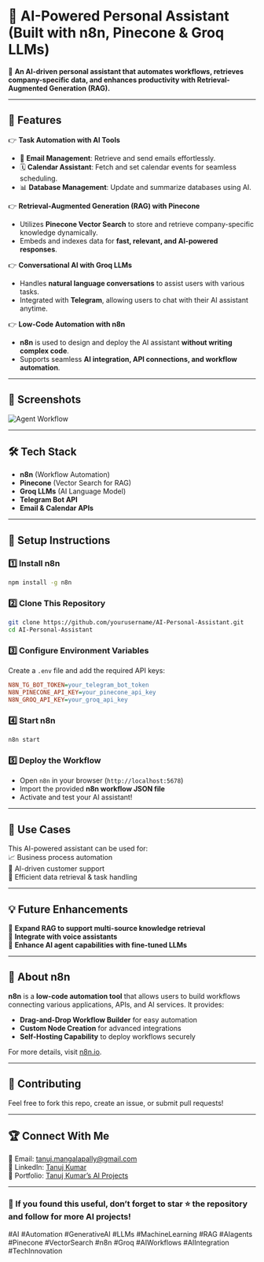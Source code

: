 # 🤖 AI-Powered Personal Assistant (Built with n8n, Pinecone & Groq LLMs)

🚀 **An AI-driven personal assistant that automates workflows, retrieves company-specific data, and enhances productivity with Retrieval-Augmented Generation (RAG).**  

---

## 📌 Features  

👉 **Task Automation with AI Tools**  
- 📧 **Email Management**: Retrieve and send emails effortlessly.  
- 🗓️ **Calendar Assistant**: Fetch and set calendar events for seamless scheduling.  
- 📊 **Database Management**: Update and summarize databases using AI.  

👉 **Retrieval-Augmented Generation (RAG) with Pinecone**  
- Utilizes **Pinecone Vector Search** to store and retrieve company-specific knowledge dynamically.  
- Embeds and indexes data for **fast, relevant, and AI-powered responses**.  

👉 **Conversational AI with Groq LLMs**  
- Handles **natural language conversations** to assist users with various tasks.  
- Integrated with **Telegram**, allowing users to chat with their AI assistant anytime.  

👉 **Low-Code Automation with n8n**  
- **n8n** is used to design and deploy the AI assistant **without writing complex code**.  
- Supports seamless **AI integration, API connections, and workflow automation**.  

---

## 📸 Screenshots  
![Agent Workflow](https://github.com/Tanujkumar24/Personal-AI-AGENT-N8N/blob/main/personalassistantworkflow.png) 

---

## 🛠️ Tech Stack  
- **n8n** (Workflow Automation)  
- **Pinecone** (Vector Search for RAG)  
- **Groq LLMs** (AI Language Model)  
- **Telegram Bot API**  
- **Email & Calendar APIs**  

---

## 🚀 Setup Instructions  

### 1️⃣ Install n8n  
```bash
npm install -g n8n
```

### 2️⃣ Clone This Repository  
```bash
git clone https://github.com/yourusername/AI-Personal-Assistant.git
cd AI-Personal-Assistant
```

### 3️⃣ Configure Environment Variables  
Create a `.env` file and add the required API keys:  
```ini
N8N_TG_BOT_TOKEN=your_telegram_bot_token
N8N_PINECONE_API_KEY=your_pinecone_api_key
N8N_GROQ_API_KEY=your_groq_api_key
```

### 4️⃣ Start n8n  
```bash
n8n start
```

### 5️⃣ Deploy the Workflow  
- Open `n8n` in your browser (`http://localhost:5678`)  
- Import the provided **n8n workflow JSON file**  
- Activate and test your AI assistant!  

---

## 🎯 Use Cases  
This AI-powered assistant can be used for:  
📈 Business process automation  
💬 AI-driven customer support  
📄 Efficient data retrieval & task handling  

---

## 💡 Future Enhancements  
🔹 **Expand RAG to support multi-source knowledge retrieval**  
🔹 **Integrate with voice assistants**  
🔹 **Enhance AI agent capabilities with fine-tuned LLMs**  

---

## 🔹 About n8n  
**n8n** is a **low-code automation tool** that allows users to build workflows connecting various applications, APIs, and AI services. It provides:  
- **Drag-and-Drop Workflow Builder** for easy automation  
- **Custom Node Creation** for advanced integrations  
- **Self-Hosting Capability** to deploy workflows securely  

For more details, visit [n8n.io](https://n8n.io/).  

---

## 🤝 Contributing  
Feel free to fork this repo, create an issue, or submit pull requests!  

---

## 🏆 Connect With Me  
📧 Email: tanuj.mangalapally@gmail.com  
🔗 LinkedIn: [Tanuj Kumar](https://www.linkedin.com/in/tanujkumar24/)  
🚀 Portfolio: [Tanuj Kumar’s AI Projects](https://tanujkumar-portfolio.my.canva.site/)  

---

### 🌟 If you found this useful, don’t forget to **star ⭐ the repository** and **follow for more AI projects!**  

#AI #Automation #GenerativeAI #LLMs #MachineLearning #RAG #AIagents #Pinecone #VectorSearch #n8n #Groq #AIWorkflows #AIIntegration #TechInnovation

